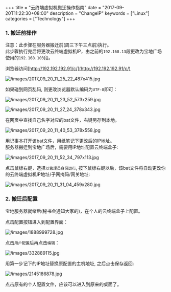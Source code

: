 +++
title = "云终端虚拟机搬迁操作指南"
date = "2017-09-20T11:22:30+08:00"
description = "ChangeIP"
keywords = ["Linux"]
categories = ["Technology"]
+++
### 1. 搬迁前操作
注意：此步骤在服务器搬迁前(周三下午三点前)执行。    
此步骤执行完后将更改云终端虚拟机IP，由之前的`192.168.13`段更改为宝地广场使用的`192.168.103`段。   


浏览器访问[http://192.192.192.91/c/](http://192.192.192.91/c/)

![/images/2017_09_20_11_25_22_487x415.jpg](/images/2017_09_20_11_25_22_487x415.jpg)

如果碰到网页乱码, 则更改浏览器默认编码为`UTF-8`即可：

![/images/2017_09_20_11_23_52_573x259.jpg](/images/2017_09_20_11_23_52_573x259.jpg)

![/images/2017_09_20_11_27_24_378x343.jpg](/images/2017_09_20_11_27_24_378x343.jpg)

在网页中查找自己名字对应的bat文件，右键另存到本地。    

![/images/2017_09_20_11_40_53_378x558.jpg](/images/2017_09_20_11_40_53_378x558.jpg)

用记事本打开该bat文件，用纸笔记下更改后的IP地址。   
服务器搬迁到宝地广场后，需要用IP地址配置云终端盒子:    

![/images/2017_09_20_11_52_34_797x113.jpg](/images/2017_09_20_11_52_34_797x113.jpg)


点击鼠标右键，选择`以管理员身份运行`,
按下鼠标右键以后，该bat文件将自动更改你的云终端虚拟机IP地址/子网掩码/网关地址:    

![/images/2017_09_20_11_31_04_459x280.jpg](/images/2017_09_20_11_31_04_459x280.jpg)

### 2. 搬迁后配置
宝地服务器就绪后(秘书会通知大家的)，在个人的云终端盒子上配置。   

点击配置按钮进入到配置界面：    

![/images/1888999728.jpg](/images/1888999728.jpg)    

点击`用户配置`后再点击`编辑`：    

![/images/332889115.jpg](/images/332889115.jpg)    

用第一步记下的IP地址替换原配置的主机地址, 之后点击保存返回:    

![/images/2145186878.jpg](/images/2145186878.jpg)    

点击原有的个人配置文件，应该可以进入到原来的桌面了。
